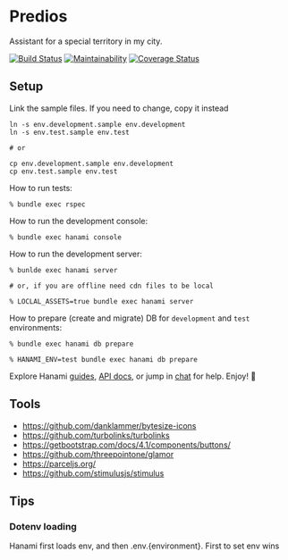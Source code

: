# Predios

Assistant for a special territory in my city.

[![Build Status](https://travis-ci.org/mjacobus/predios.svg?branch=master)](https://travis-ci.org/mjacobus/predios)
[![Maintainability](https://api.codeclimate.com/v1/badges/5b75122bc3940aee70d9/maintainability)](https://codeclimate.com/github/mjacobus/predios/maintainability)
[![Coverage Status](https://coveralls.io/repos/github/mjacobus/predios/badge.svg?branch=master)](https://coveralls.io/github/mjacobus/predios?branch=master)

## Setup


Link the sample files. If you need to change, copy it instead

```
ln -s env.development.sample env.development
ln -s env.test.sample env.test

# or

cp env.development.sample env.development
cp env.test.sample env.test
```

How to run tests:

```
% bundle exec rspec
```

How to run the development console:

```
% bundle exec hanami console
```

How to run the development server:

```
% bunlde exec hanami server

# or, if you are offline need cdn files to be local

% LOCLAL_ASSETS=true bundle exec hanami server
```

How to prepare (create and migrate) DB for `development` and `test` environments:

```
% bundle exec hanami db prepare

% HANAMI_ENV=test bundle exec hanami db prepare
```

Explore Hanami [guides](http://hanamirb.org/guides/), [API docs](http://docs.hanamirb.org/1.3.0/), or jump in [chat](http://chat.hanamirb.org) for help. Enjoy! 🌸

## Tools

- https://github.com/danklammer/bytesize-icons
- https://github.com/turbolinks/turbolinks
- https://getbootstrap.com/docs/4.1/components/buttons/
- https://github.com/threepointone/glamor
- https://parceljs.org/
- https://github.com/stimulusjs/stimulus


## Tips

### Dotenv loading

Hanami first loads env, and then .env.{environment}. First to set env wins
